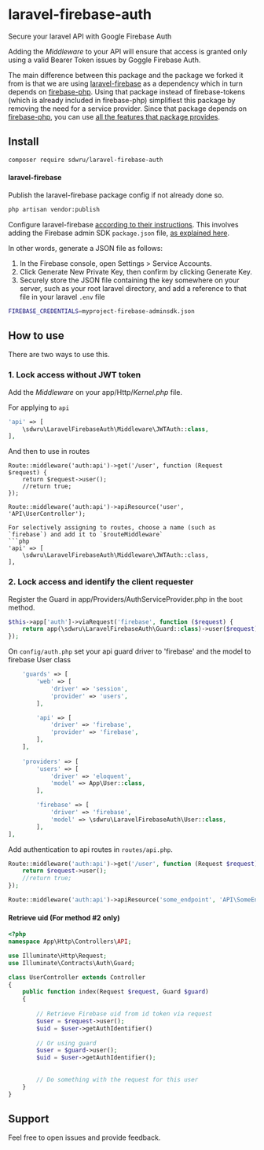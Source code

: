 # laravel-firebase-auth
Secure your laravel API with Google Firebase Auth

Adding the *Middleware* to your API will ensure that access is granted only using a valid Bearer Token issues by Goggle Firebase Auth.

The main difference between this package and the package we forked it from is that we are using [laravel-firebase](https://github.com/kreait/laravel-firebase) as a dependency which in turn depends on [firebase-php](https://github.com/kreait/firebase-php).  Using that package instead of firebase-tokens (which is already included in firebase-php) simplifiest this package by removing the need for a service provider.  Since that package depends on [firebase-php](https://github.com/kreait/firebase-php), you can use [all the features that package provides](https://github.com/kreait/firebase-php#documentation).

## Install
```bash
composer require sdwru/laravel-firebase-auth
```
#### laravel-firebase
Publish the laravel-firebase package config if not already done so.

```bash
php artisan vendor:publish
```

Configure laravel-firebase [according to their instructions](https://github.com/kreait/laravel-firebase/blob/master/README.md).  This involves adding the Firebase admin SDK `package.json` file, [as explained here](https://firebase.google.com/docs/admin/setup#initialize-sdk).

In other words, generate a JSON file as follows:

1. In the Firebase console, open Settings > Service Accounts.
2. Click Generate New Private Key, then confirm by clicking Generate Key.
3. Securely store the JSON file containing the key somewhere on your server, such as your root laravel directory, and add a reference to that file in your laravel `.env` file
```bash
FIREBASE_CREDENTIALS=myproject-firebase-adminsdk.json
```

## How to use

There are two ways to use this.

### 1. Lock access without JWT token

Add the *Middleware* on your app/Http/*Kernel.php* file.

For applying to `api` 
```php
'api' => [
    \sdwru\LaravelFirebaseAuth\Middleware\JWTAuth::class,
],
```
And then to use in routes
```
Route::middleware('auth:api')->get('/user', function (Request $request) {
    return $request->user();
    //return true;
});

Route::middleware('auth:api')->apiResource('user', 'API\UserController');

For selectively assigning to routes, choose a name (such as `firebase`) and add it to `$routeMiddleware`
```php
'api' => [
    \sdwru\LaravelFirebaseAuth\Middleware\JWTAuth::class,
],
```


### 2. Lock access and identify the client requester

Register the Guard in app/Providers/AuthServiceProvider.php in the `boot` method.

```php
$this->app['auth']->viaRequest('firebase', function ($request) {
    return app(\sdwru\LaravelFirebaseAuth\Guard::class)->user($request);
});
```

On `config/auth.php` set your api guard driver to 'firebase' and the model to firebase User class

```php
    'guards' => [
        'web' => [
            'driver' => 'session',
            'provider' => 'users',
        ],

        'api' => [
            'driver' => 'firebase',
            'provider' => 'firebase',
        ],
    ],
    
    'providers' => [
        'users' => [
            'driver' => 'eloquent',
            'model' => App\User::class,
        ],

        'firebase' => [
            'driver' => 'firebase',
            'model' => \sdwru\LaravelFirebaseAuth\User::class,
        ],
],
```
Add authentication to api routes in `routes/api.php`.
```php
Route::middleware('auth:api')->get('/user', function (Request $request) {
    return $request->user();
    //return true;
});

Route::middleware('auth:api')->apiResource('some_endpoint', 'API\SomeEndpointController');
```
#### Retrieve uid (For method #2 only)

```php
<?php
namespace App\Http\Controllers\API;

use Illuminate\Http\Request;
use Illuminate\Contracts\Auth\Guard;

class UserController extends Controller
{
    public function index(Request $request, Guard $guard)
    {
        
        // Retrieve Firebase uid from id token via request
        $user = $request->user();
        $uid = $user->getAuthIdentifier()
        
        // Or using guard
        $user = $guard->user();
        $uid = $user->getAuthIdentifier();
        
        
        // Do something with the request for this user
    }
}
```
## Support

Feel free to open issues and provide feedback.
